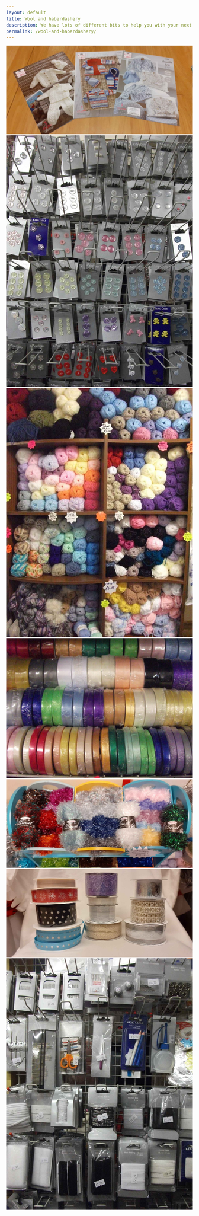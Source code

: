 ```yaml
---
layout: default
title: Wool and haberdashery
description: We have lots of different bits to help you with your next project!
permalink: /wool-and-haberdashery/
---
```


<div class="app-grid-column-full app-margin-bottom-7">
  <div class ="image-gallery gallery-flex gallery-columns-three">
    <div class="gallery-item">
      <a href="/assets/images/haberdashery/001-childrens-knitting-patterns.jpg" title="Childrens cothing knitting patterns" target="_blank">
        <img src="/assets/thumbs/haberdashery/001-childrens-knitting-patterns.jpg" alt="Three pages of wool clothing designs. Photo" class="img-gallery">
      </a>
    </div>
    <div class="gallery-item">
      <a href="/assets/images/haberdashery/002-display-with-lots-of-different-coloured-buttons.jpg" title="Some of the buttons we offer" target="_blank">
        <img src="/assets/thumbs/haberdashery/002-display-with-lots-of-different-coloured-buttons.jpg" alt="Shop display with rows of different coloured, sized and shaped buttons including clear circles, red love hearts and yellow teddy bears. Photo" class="img-gallery">
      </a>
    </div>
    <div class="gallery-item">
      <a href="/assets/images/haberdashery/003-wools.jpg" title="Balls of wool we sell" target="_blank">
        <img src="/assets/thumbs/haberdashery/003-wools.jpg" alt="Shop shelving filled with balls of different colour wools. Photo" class="img-gallery">
      </a>
    </div>
    <div class="gallery-item">
      <a href="/assets/images/haberdashery/004-multiple-coloured-ribbons.jpg" title="Coloured ribbon we sell" target="_blank">
        <img src="/assets/thumbs/haberdashery/004-multiple-coloured-ribbons.jpg" alt="Four rows of different colour and width ribbons. Photo" class="img-gallery">
      </a>
    </div>
    <div class="gallery-item">
      <a href="/assets/images/haberdashery/005-tinsel-wool.jpg" title="We sell tinsel wool" target="_blank">
        <img src="/assets/thumbs/haberdashery/005-tinsel-wool.jpg" alt="Boxes filled with different colour wool that looks like shiney tinsel. Photo" class="img-gallery">
      </a>
    </div>
    <div class="gallery-item">
      <a href="/assets/images/haberdashery/006-christmas-ribbons.jpg" title="Christmas ribbons" target="_blank">
        <img src="/assets/thumbs/haberdashery/006-christmas-ribbons.jpg" alt="Three stacks of various colourful ribbons with winter themes. Photo" class="img-gallery">
      </a>
    </div>
    <div class="gallery-item">
      <a href="/assets/images/haberdashery/007-haberdashery-equipment.jpg" title="Haberdashery tools" target="_blank">
        <img src="/assets/thumbs/haberdashery/007-haberdashery-equipment.jpg" alt="Shop display showing different knitting needles, scissors, eleastic and other tools for haberdashery. Photo" class="img-gallery">
      </a>
    </div>
</div>
